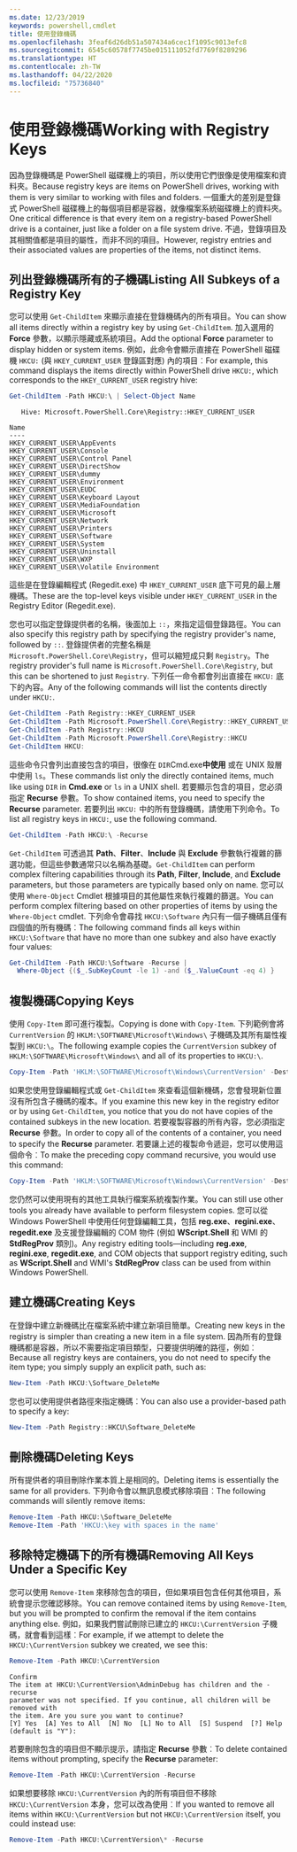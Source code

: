 ```yaml
---
ms.date: 12/23/2019
keywords: powershell,cmdlet
title: 使用登錄機碼
ms.openlocfilehash: 3feaf6d26db51a507434a6cec1f1095c9013efc8
ms.sourcegitcommit: 6545c60578f7745be015111052fd7769f8289296
ms.translationtype: HT
ms.contentlocale: zh-TW
ms.lasthandoff: 04/22/2020
ms.locfileid: "75736840"
---
```

# <a name="working-with-registry-keys"></a><span data-ttu-id="915f0-103">使用登錄機碼</span><span class="sxs-lookup"><span data-stu-id="915f0-103">Working with Registry Keys</span></span>

<span data-ttu-id="915f0-104">因為登錄機碼是 PowerShell 磁碟機上的項目，所以使用它們很像是使用檔案和資料夾。</span><span class="sxs-lookup"><span data-stu-id="915f0-104">Because registry keys are items on PowerShell drives, working with them is very similar to working with files and folders.</span></span> <span data-ttu-id="915f0-105">一個重大的差別是登錄式 PowerShell 磁碟機上的每個項目都是容器，就像檔案系統磁碟機上的資料夾。</span><span class="sxs-lookup"><span data-stu-id="915f0-105">One critical difference is that every item on a registry-based PowerShell drive is a container, just like a folder on a file system drive.</span></span> <span data-ttu-id="915f0-106">不過，登錄項目及其相關值都是項目的屬性，而非不同的項目。</span><span class="sxs-lookup"><span data-stu-id="915f0-106">However, registry entries and their associated values are properties of the items, not distinct items.</span></span>

## <a name="listing-all-subkeys-of-a-registry-key"></a><span data-ttu-id="915f0-107">列出登錄機碼所有的子機碼</span><span class="sxs-lookup"><span data-stu-id="915f0-107">Listing All Subkeys of a Registry Key</span></span>

<span data-ttu-id="915f0-108">您可以使用 `Get-ChildItem` 來顯示直接在登錄機碼內的所有項目。</span><span class="sxs-lookup"><span data-stu-id="915f0-108">You can show all items directly within a registry key by using `Get-ChildItem`.</span></span> <span data-ttu-id="915f0-109">加入選用的 **Force** 參數，以顯示隱藏或系統項目。</span><span class="sxs-lookup"><span data-stu-id="915f0-109">Add the optional **Force** parameter to display hidden or system items.</span></span> <span data-ttu-id="915f0-110">例如，此命令會顯示直接在 PowerShell 磁碟機 `HKCU:` (與 `HKEY_CURRENT_USER` 登錄區對應) 內的項目︰</span><span class="sxs-lookup"><span data-stu-id="915f0-110">For example, this command displays the items directly within PowerShell drive `HKCU:`, which corresponds to the `HKEY_CURRENT_USER` registry hive:</span></span>

```powershell
Get-ChildItem -Path HKCU:\ | Select-Object Name
```

```Output
   Hive: Microsoft.PowerShell.Core\Registry::HKEY_CURRENT_USER

Name
----
HKEY_CURRENT_USER\AppEvents
HKEY_CURRENT_USER\Console
HKEY_CURRENT_USER\Control Panel
HKEY_CURRENT_USER\DirectShow
HKEY_CURRENT_USER\dummy
HKEY_CURRENT_USER\Environment
HKEY_CURRENT_USER\EUDC
HKEY_CURRENT_USER\Keyboard Layout
HKEY_CURRENT_USER\MediaFoundation
HKEY_CURRENT_USER\Microsoft
HKEY_CURRENT_USER\Network
HKEY_CURRENT_USER\Printers
HKEY_CURRENT_USER\Software
HKEY_CURRENT_USER\System
HKEY_CURRENT_USER\Uninstall
HKEY_CURRENT_USER\WXP
HKEY_CURRENT_USER\Volatile Environment
```

<span data-ttu-id="915f0-111">這些是在登錄編輯程式 (Regedit.exe) 中 `HKEY_CURRENT_USER` 底下可見的最上層機碼。</span><span class="sxs-lookup"><span data-stu-id="915f0-111">These are the top-level keys visible under `HKEY_CURRENT_USER` in the Registry Editor (Regedit.exe).</span></span>

<span data-ttu-id="915f0-112">您也可以指定登錄提供者的名稱，後面加上 `::`，來指定這個登錄路徑。</span><span class="sxs-lookup"><span data-stu-id="915f0-112">You can also specify this registry path by specifying the registry provider's name, followed by `::`.</span></span> <span data-ttu-id="915f0-113">登錄提供者的完整名稱是 `Microsoft.PowerShell.Core\Registry`，但可以縮短成只剩 `Registry`。</span><span class="sxs-lookup"><span data-stu-id="915f0-113">The registry provider's full name is `Microsoft.PowerShell.Core\Registry`, but this can be shortened to just `Registry`.</span></span> <span data-ttu-id="915f0-114">下列任一命令都會列出直接在 `HKCU:` 底下的內容。</span><span class="sxs-lookup"><span data-stu-id="915f0-114">Any of the following commands will list the contents directly under `HKCU:`.</span></span>

```powershell
Get-ChildItem -Path Registry::HKEY_CURRENT_USER
Get-ChildItem -Path Microsoft.PowerShell.Core\Registry::HKEY_CURRENT_USER
Get-ChildItem -Path Registry::HKCU
Get-ChildItem -Path Microsoft.PowerShell.Core\Registry::HKCU
Get-ChildItem HKCU:
```

<span data-ttu-id="915f0-115">這些命令只會列出直接包含的項目，很像在 `DIR`Cmd.exe**中使用** 或在 UNIX 殼層中使用 `ls`。</span><span class="sxs-lookup"><span data-stu-id="915f0-115">These commands list only the directly contained items, much like using `DIR` in **Cmd.exe** or `ls` in a UNIX shell.</span></span> <span data-ttu-id="915f0-116">若要顯示包含的項目，您必須指定 **Recurse** 參數。</span><span class="sxs-lookup"><span data-stu-id="915f0-116">To show contained items, you need to specify the **Recurse** parameter.</span></span> <span data-ttu-id="915f0-117">若要列出 `HKCU:` 中的所有登錄機碼，請使用下列命令。</span><span class="sxs-lookup"><span data-stu-id="915f0-117">To list all registry keys in `HKCU:`, use the following command.</span></span>

```powershell
Get-ChildItem -Path HKCU:\ -Recurse
```

<span data-ttu-id="915f0-118">`Get-ChildItem` 可透過其 **Path**、**Filter**、**Include** 與 **Exclude** 參數執行複雜的篩選功能，但這些參數通常只以名稱為基礎。</span><span class="sxs-lookup"><span data-stu-id="915f0-118">`Get-ChildItem` can perform complex filtering capabilities through its **Path**, **Filter**, **Include**, and **Exclude** parameters, but those parameters are typically based only on name.</span></span> <span data-ttu-id="915f0-119">您可以使用 `Where-Object` Cmdlet 根據項目的其他屬性來執行複雜的篩選。</span><span class="sxs-lookup"><span data-stu-id="915f0-119">You can perform complex filtering based on other properties of items by using the `Where-Object` cmdlet.</span></span> <span data-ttu-id="915f0-120">下列命令會尋找 `HKCU:\Software` 內只有一個子機碼且僅有四個值的所有機碼︰</span><span class="sxs-lookup"><span data-stu-id="915f0-120">The following command finds all keys within `HKCU:\Software` that have no more than one subkey and also have exactly four values:</span></span>

```powershell
Get-ChildItem -Path HKCU:\Software -Recurse |
  Where-Object {($_.SubKeyCount -le 1) -and ($_.ValueCount -eq 4) }
```

## <a name="copying-keys"></a><span data-ttu-id="915f0-121">複製機碼</span><span class="sxs-lookup"><span data-stu-id="915f0-121">Copying Keys</span></span>

<span data-ttu-id="915f0-122">使用 `Copy-Item` 即可進行複製。</span><span class="sxs-lookup"><span data-stu-id="915f0-122">Copying is done with `Copy-Item`.</span></span> <span data-ttu-id="915f0-123">下列範例會將 `CurrentVersion` 的 `HKLM:\SOFTWARE\Microsoft\Windows\` 子機碼及其所有屬性複製到 `HKCU:\`。</span><span class="sxs-lookup"><span data-stu-id="915f0-123">The following example copies the `CurrentVersion` subkey of `HKLM:\SOFTWARE\Microsoft\Windows\` and all of its properties to `HKCU:\`.</span></span>

```powershell
Copy-Item -Path 'HKLM:\SOFTWARE\Microsoft\Windows\CurrentVersion' -Destination HKCU:
```

<span data-ttu-id="915f0-124">如果您使用登錄編輯程式或 `Get-ChildItem` 來查看這個新機碼，您會發現新位置沒有所包含子機碼的複本。</span><span class="sxs-lookup"><span data-stu-id="915f0-124">If you examine this new key in the registry editor or by using `Get-ChildItem`, you notice that you do not have copies of the contained subkeys in the new location.</span></span> <span data-ttu-id="915f0-125">若要複製容器的所有內容，您必須指定 **Recurse** 參數。</span><span class="sxs-lookup"><span data-stu-id="915f0-125">In order to copy all of the contents of a container, you need to specify the **Recurse** parameter.</span></span> <span data-ttu-id="915f0-126">若要讓上述的複製命令遞迴，您可以使用這個命令︰</span><span class="sxs-lookup"><span data-stu-id="915f0-126">To make the preceding copy command recursive, you would use this command:</span></span>

```powershell
Copy-Item -Path 'HKLM:\SOFTWARE\Microsoft\Windows\CurrentVersion' -Destination HKCU: -Recurse
```

<span data-ttu-id="915f0-127">您仍然可以使用現有的其他工具執行檔案系統複製作業。</span><span class="sxs-lookup"><span data-stu-id="915f0-127">You can still use other tools you already have available to perform filesystem copies.</span></span> <span data-ttu-id="915f0-128">您可以從 Windows PowerShell 中使用任何登錄編輯工具，包括 **reg.exe**、**regini.exe**、**regedit.exe** 及支援登錄編輯的 COM 物件 (例如 **WScript.Shell** 和 WMI 的 **StdRegProv** 類別)。</span><span class="sxs-lookup"><span data-stu-id="915f0-128">Any registry editing tools—including **reg.exe**, **regini.exe**, **regedit.exe**, and COM objects that support registry editing, such as **WScript.Shell** and WMI's **StdRegProv** class can be used from within Windows PowerShell.</span></span>

## <a name="creating-keys"></a><span data-ttu-id="915f0-129">建立機碼</span><span class="sxs-lookup"><span data-stu-id="915f0-129">Creating Keys</span></span>

<span data-ttu-id="915f0-130">在登錄中建立新機碼比在檔案系統中建立新項目簡單。</span><span class="sxs-lookup"><span data-stu-id="915f0-130">Creating new keys in the registry is simpler than creating a new item in a file system.</span></span> <span data-ttu-id="915f0-131">因為所有的登錄機碼都是容器，所以不需要指定項目類型，只要提供明確的路徑，例如︰</span><span class="sxs-lookup"><span data-stu-id="915f0-131">Because all registry keys are containers, you do not need to specify the item type; you simply supply an explicit path, such as:</span></span>

```powershell
New-Item -Path HKCU:\Software_DeleteMe
```

<span data-ttu-id="915f0-132">您也可以使用提供者路徑來指定機碼︰</span><span class="sxs-lookup"><span data-stu-id="915f0-132">You can also use a provider-based path to specify a key:</span></span>

```powershell
New-Item -Path Registry::HKCU\Software_DeleteMe
```

## <a name="deleting-keys"></a><span data-ttu-id="915f0-133">刪除機碼</span><span class="sxs-lookup"><span data-stu-id="915f0-133">Deleting Keys</span></span>

<span data-ttu-id="915f0-134">所有提供者的項目刪除作業本質上是相同的。</span><span class="sxs-lookup"><span data-stu-id="915f0-134">Deleting items is essentially the same for all providers.</span></span> <span data-ttu-id="915f0-135">下列命令會以無訊息模式移除項目︰</span><span class="sxs-lookup"><span data-stu-id="915f0-135">The following commands will silently remove items:</span></span>

```powershell
Remove-Item -Path HKCU:\Software_DeleteMe
Remove-Item -Path 'HKCU:\key with spaces in the name'
```

## <a name="removing-all-keys-under-a-specific-key"></a><span data-ttu-id="915f0-136">移除特定機碼下的所有機碼</span><span class="sxs-lookup"><span data-stu-id="915f0-136">Removing All Keys Under a Specific Key</span></span>

<span data-ttu-id="915f0-137">您可以使用 `Remove-Item` 來移除包含的項目，但如果項目包含任何其他項目，系統會提示您確認移除。</span><span class="sxs-lookup"><span data-stu-id="915f0-137">You can remove contained items by using `Remove-Item`, but you will be prompted to confirm the removal if the item contains anything else.</span></span> <span data-ttu-id="915f0-138">例如，如果我們嘗試刪除已建立的 `HKCU:\CurrentVersion` 子機碼，就會看到這樣︰</span><span class="sxs-lookup"><span data-stu-id="915f0-138">For example, if we attempt to delete the `HKCU:\CurrentVersion` subkey we created, we see this:</span></span>

```powershell
Remove-Item -Path HKCU:\CurrentVersion
```

```Output
Confirm
The item at HKCU:\CurrentVersion\AdminDebug has children and the -recurse
parameter was not specified. If you continue, all children will be removed with
the item. Are you sure you want to continue?
[Y] Yes  [A] Yes to All  [N] No  [L] No to All  [S] Suspend  [?] Help (default is "Y"):
```

<span data-ttu-id="915f0-139">若要刪除包含的項目但不顯示提示，請指定 **Recurse** 參數︰</span><span class="sxs-lookup"><span data-stu-id="915f0-139">To delete contained items without prompting, specify the **Recurse** parameter:</span></span>

```powershell
Remove-Item -Path HKCU:\CurrentVersion -Recurse
```

<span data-ttu-id="915f0-140">如果想要移除 `HKCU:\CurrentVersion` 內的所有項目但不移除 `HKCU:\CurrentVersion` 本身，您可以改為使用︰</span><span class="sxs-lookup"><span data-stu-id="915f0-140">If you wanted to remove all items within `HKCU:\CurrentVersion` but not `HKCU:\CurrentVersion` itself, you could instead use:</span></span>

```powershell
Remove-Item -Path HKCU:\CurrentVersion\* -Recurse
```
